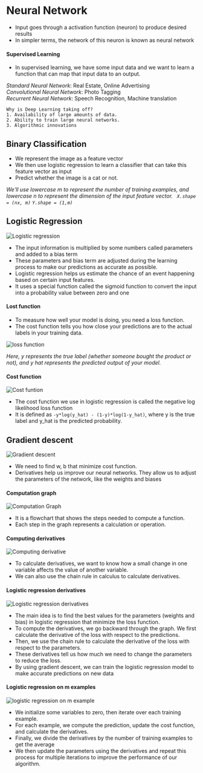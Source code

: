 # Neural Network

- Input goes through a activation function (neuron) to produce desired results
- In simpler terms, the network of this neuron is known as neural network

#### Supervised Learning

- In supervised learning, we have some input data and we want to learn a function that can map that input data to an output.

_Standard Neural Network_: Real Estate, Online Advertising \
_Convolutional Neural Network_: Photo Tagging \
_Recurrent Neural Network_: Speech Recognition, Machine translation

    Why is Deep Learning taking off?
    1. Availability of large amounts of data.
    2. Ability to train large neural networks.
    3. Algorithmic innovations

## Binary Classification

- We represent the image as a feature vector
- We then use logistic regression to learn a classifier that can take this feature vector as input
- Predict whether the image is a cat or not.

_We'll use lowercase m to represent the number of training examples, and lowercase n to represent the dimension of the input feature vector.
` X.shape = (nx, m)` `Y.shape = (1,m)`_

## Logistic Regression

![Logistic regression](https://github.com/user-attachments/assets/f2438f7f-db07-43c7-b008-405e082e0087)

- The input information is multiplied by some numbers called parameters and added to a bias term
- These parameters and bias term are adjusted during the learning process to make our predictions as accurate as possible.
- Logistic regression helps us estimate the chance of an event happening based on certain input features.
- It uses a special function called the sigmoid function to convert the input into a probability value between zero and one

#### Lost function

- To measure how well your model is doing, you need a loss function.
- The cost function tells you how close your predictions are to the actual labels in your training data.

![loss function](https://github.com/user-attachments/assets/097f8170-067a-47ba-80ca-74ceb9f37617)

_Here, y represents the true label (whether someone bought the product or not), and y hat represents the predicted output of your model._

#### Cost function

![Cost funtion](https://github.com/user-attachments/assets/3989260e-d68d-4bf7-b8d3-67597242413b)

- The cost function we use in logistic regression is called the negative log likelihood loss function
- It is defined as `-y*log(y_hat) - (1-y)*log(1-y_hat)`, where y is the true label and y_hat is the predicted probability.

## Gradient descent

![Gradient descent](https://github.com/user-attachments/assets/3085afa6-623d-4be6-b47d-80be0fbbd4ea)

- We need to find w, b that minimize cost function.
- Derivatives help us improve our neural networks. They allow us to adjust the parameters of the network, like the weights and biases

#### Computation graph

![Computation Graph](https://github.com/user-attachments/assets/c1d5556a-0b40-430c-9b15-c99076a66dc2)

- It is a flowchart that shows the steps needed to compute a function.
- Each step in the graph represents a calculation or operation.

#### Computing derivatives

![Computing derivative](https://github.com/user-attachments/assets/e42ef555-309d-4dc7-9182-208b858d8e3c)

- To calculate derivatives, we want to know how a small change in one variable affects the value of another variable.
- We can also use the chain rule in calculus to calculate derivatives.

#### Logistic regression derivatives

![Logistic regression derivatives](https://github.com/user-attachments/assets/f8cb4022-8edf-42dd-afeb-e780d33c19e2)

- The main idea is to find the best values for the parameters (weights and bias) in logistic regression that minimize the loss function.
- To compute the derivatives, we go backward through the graph. We first calculate the derivative of the loss with respect to the predictions.
- Then, we use the chain rule to calculate the derivative of the loss with respect to the parameters.
- These derivatives tell us how much we need to change the parameters to reduce the loss.
- By using gradient descent, we can train the logistic regression model to make accurate predictions on new data

#### Logistic regression on m examples

![logistic regression on m example](https://github.com/user-attachments/assets/f6a7cd4f-f1f0-4d3c-b8a9-b49a595d1c80)

- We initialize some variables to zero, then iterate over each training example.
- For each example, we compute the prediction, update the cost function, and calculate the derivatives.
- Finally, we divide the derivatives by the number of training examples to get the average
- We then update the parameters using the derivatives and repeat this process for multiple iterations to improve the performance of our algorithm.
